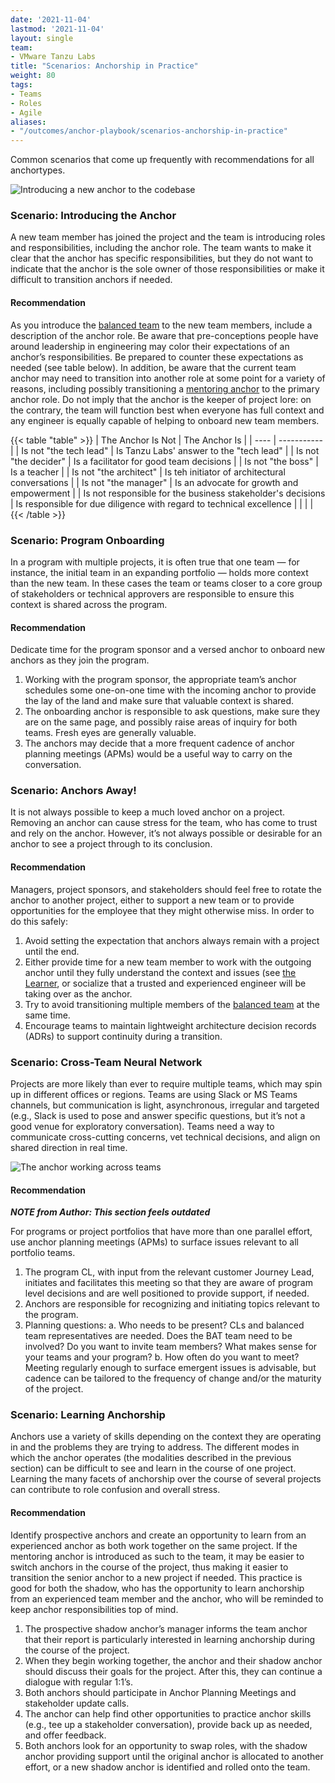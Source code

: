 ```yaml
---
date: '2021-11-04'
lastmod: '2021-11-04'
layout: single
team:
- VMware Tanzu Labs
title: "Scenarios: Anchorship in Practice"
weight: 80
tags:
- Teams
- Roles
- Agile
aliases:
- "/outcomes/anchor-playbook/scenarios-anchorship-in-practice"
---
```

Common scenarios that come up frequently with recommendations for all anchortypes.

![Introducing a new anchor to the codebase](/learningpaths/anchor-playbook/images/pairing2.jpg)

### Scenario: Introducing the Anchor
A new team member has joined the project and the team is introducing roles and responsibilities, including the anchor role. The team wants to make it clear that the anchor has specific responsibilities, but they do not want to indicate that the anchor is the sole owner of those responsibilities or make it difficult to transition anchors if needed.

#### Recommendation
As you introduce the [balanced team](learningpaths/application-development/balanced-teams) to the new team members, include a description of the anchor role. Be aware that pre-conceptions people have around leadership in engineering may color their expectations of an anchor’s responsibilities. Be prepared to counter these expectations as needed (see table below). In addition, be aware that the current team anchor may need to transition into another role at some point for a variety of reasons, including possibly transitioning a [mentoring anchor](learningpaths/anchor-playbook/the-learner) to the primary anchor role. Do not imply that the anchor is the keeper of project lore: on the contrary, the team will function best when everyone has full context and any engineer is equally capable of helping to onboard new team members.

{{< table "table" >}}
| The Anchor Is Not | The Anchor Is |
| ---- | ----------- |
| Is not "the tech lead" | Is Tanzu Labs' answer to the "tech lead" |
| Is not "the decider" | Is a facilitator for good team decisions |
| Is not "the boss" | Is a teacher |
| Is not "the architect" | Is teh initiator of architectural conversations |
| Is not "the manager" | Is an advocate for growth and empowerment |
| Is not responsible for the business stakeholder's decisions | Is responsible for due diligence with regard to technical excellence |
|  |  |
{{< /table >}}

### Scenario: Program Onboarding
In a program with multiple projects, it is often true that one team — for instance, the initial team in an expanding portfolio — holds more context than the new team. In these cases the team or teams closer to a core group of stakeholders or technical approvers are responsible to ensure this context is shared across the program.

#### Recommendation
Dedicate time for the program sponsor and a versed anchor to onboard new anchors as they join the program.
1. Working with the program sponsor, the appropriate team’s anchor schedules some one-on-one time with the incoming anchor to provide the lay of the land and make sure that valuable context is shared.
2. The onboarding anchor is responsible to ask questions, make sure they are on the same page, and possibly raise areas of inquiry for both teams. Fresh eyes are generally valuable.
3. The anchors may decide that a more frequent cadence of anchor planning meetings (APMs) would be a useful way to carry on the conversation.

### Scenario: Anchors Away!
It is not always possible to keep a much loved anchor on a project. Removing an anchor can cause stress for the team, who has come to trust and rely on the anchor. However, it’s not always possible or desirable for an anchor to see a project through to its conclusion.

#### Recommendation
Managers, project sponsors, and stakeholders should feel free to rotate the anchor to another project, either to support a new team or to provide opportunities for the employee that they might otherwise miss. In order to do this safely:
1. Avoid setting the expectation that anchors always remain with a project until the end.
2. Either provide time for a new team member to work with the outgoing anchor until they fully understand the context and issues (see [the Learner]((/learningpaths/anchor-playbook/the-learner)), or socialize that a trusted and experienced engineer will be taking over as the anchor.
3. Try to avoid transitioning multiple members of the [balanced team](/outcomes/application-development/balanced-teams/) at the same time.
4. Encourage teams to maintain lightweight architecture decision records (ADRs) to support continuity during a transition.

### Scenario: Cross-Team Neural Network
Projects are more likely than ever to require multiple teams, which may spin up in different offices or regions. Teams are using Slack or MS Teams channels, but communication is light, asynchronous, irregular and targeted (e.g., Slack is used to pose and answer specific questions, but it’s not a good venue for exploratory conversation). Teams need a way to communicate cross-cutting concerns, vet technical decisions, and align on shared direction in real time.

![The anchor working across teams](/learningpaths/anchor-playbook/images/speaking.jpg)

#### Recommendation
**_NOTE from Author: This section feels outdated_**

For programs or project portfolios that have more than one parallel effort, use anchor planning meetings (APMs) to surface issues relevant to all portfolio teams.
1. The program CL, with input from the relevant customer Journey Lead, initiates and facilitates this meeting so that they are aware of program level decisions and are well positioned to provide support, if needed.
2. Anchors are responsible for recognizing and initiating topics relevant to the program.
3. Planning questions:
   a. Who needs to be present? CLs and balanced team representatives are needed. Does the BAT team need to be involved? Do you want to invite team members? What makes sense for your teams and your program?
   b. How often do you want to meet? Meeting regularly enough to surface emergent issues is advisable, but cadence can be tailored to the frequency of change and/or the maturity of the project.

### Scenario: Learning Anchorship
Anchors use a variety of skills depending on the context they are operating in and the problems they are trying to address. The different modes in which the anchor operates (the modalities described in the previous section) can be difficult to see and learn in the course of one project. Learning the many facets of anchorship over the course of several projects can contribute to role confusion and overall stress.

#### Recommendation
Identify prospective anchors and create an opportunity to learn from an experienced anchor as both work together on the same project. If the mentoring anchor is introduced as such to the team, it may be easier to switch anchors in the course of the project, thus making it easier to transition the senior anchor to a new project if needed. This practice is good for both the shadow, who has the opportunity to learn anchorship from an experienced team member and the anchor, who will be reminded to keep anchor responsibilities top of mind.

1. The prospective shadow anchor’s manager informs the team anchor that their report is particularly interested in learning anchorship during the course of the project.
2. When they begin working together, the anchor and their shadow anchor should discuss their goals for the project. After this, they can continue a dialogue with regular 1:1’s.
3. Both anchors should participate in Anchor Planning Meetings and stakeholder update calls.
4. The anchor can help find other opportunities to practice anchor skills (e.g., tee up a stakeholder conversation), provide back up as needed, and offer feedback.
5. Both anchors look for an opportunity to swap roles, with the shadow anchor providing support until the original anchor is allocated to another effort, or a new shadow anchor is identified and rolled onto the team.
